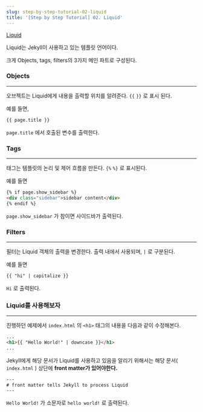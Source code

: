 ```yaml
---
slug: step-by-step-tutorial-02-liquid
title: '[Step by Step Tutorial] 02. Liquid'
---
```


[Liquid](https://jekyllrb.com/docs/step-by-step/02-liquid/)

Liquid는 Jekyll이 사용하고 있는 템플릿 언어이다.

크게 Objects, tags, filters의 3가지 메인 파트로 구성된다.

### Objects

---

오브젝트는 Liquid에게 내용을 출력할 위치를 알려준다. `{{` `}}` 로 표시 된다.

예를 들면,

```html
{{ page.title }}
```

`page.title` 에서 호출된 변수를 출력한다.

### Tags

---

태그는 템플릿의 논리 및 제어 흐름을 만든다. `{%` `%}` 로 표시된다.

예를 들면

```html
{% if page.show_sidebar %}
<div class="sidebar">sidebar content</div>
{% endif %}
```

`page.show_sidebar` 가 참이면 사이드바가 출력된다.

### Filters

---

필터는 Liquid 객체의 출력을 변경한다. 출력 내에서 사용되며, `|` 로 구분된다.

예를 들면

```html
{{ "hi" | capitalize }}
```

`Hi` 로 출력된다.

### Liquid를 사용해보자

---

진행하던 예제에서 `index.html` 의 `<h1>` 태그의 내용을 다음과 같이 수정해본다.

```html
...
<h1>{{ "Hello World!" | downcase }}</h1>
...
```

Jekyll에게 해당 문서가 Liquid를 사용하고 있음을 알리기 위해서는 해당 문서( `index.html` ) 상단에 **front matter가 있어야한다.**

```html
---
# front matter tells Jekyll to process Liquid
---
```

`Hello World!` 가 소문자로 `hello world!` 로 출력된다.
